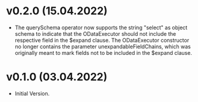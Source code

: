 # v0.2.0 (15.04.2022)

* The querySchema operator now supports the string "select" as object schema to indicate that the ODataExecutor should not include the respective field in the $expand clause. The ODataExecutor constructor no longer contains the parameter unexpandableFieldChains, which was originally meant to mark fields not to be included in the $expand clause.

# v0.1.0 (03.04.2022)

* Initial Version.

